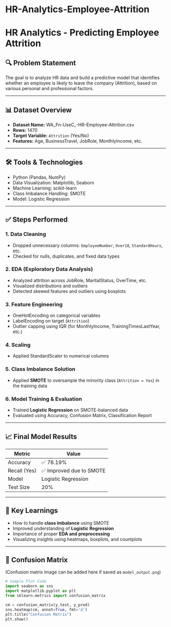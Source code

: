 # HR-Analytics-Employee-Attrition

# HR Analytics - Predicting Employee Attrition

## 🔍 Problem Statement
The goal is to analyze HR data and build a predictive model that identifies whether an employee is likely to leave the company (Attrition), based on various personal and professional factors.

---

## 📊 Dataset Overview
- **Dataset Name:** WA_Fn-UseC_-HR-Employee-Attrition.csv  
- **Rows:** 1470  
- **Target Variable:** `Attrition` (Yes/No)  
- **Features:** Age, BusinessTravel, JobRole, MonthlyIncome, etc.

---

## 🛠️ Tools & Technologies
- Python (Pandas, NumPy)
- Data Visualization: Matplotlib, Seaborn
- Machine Learning: scikit-learn
- Class Imbalance Handling: SMOTE
- Model: Logistic Regression

---

## ✅ Steps Performed

### 1. Data Cleaning
- Dropped unnecessary columns: `EmployeeNumber`, `Over18`, `StandardHours`, etc.
- Checked for nulls, duplicates, and fixed data types

### 2. EDA (Exploratory Data Analysis)
- Analyzed attrition across JobRole, MaritalStatus, OverTime, etc.
- Visualized distributions and outliers
- Detected skewed features and outliers using boxplots

### 3. Feature Engineering
- OneHotEncoding on categorical variables
- LabelEncoding on target (`Attrition`)
- Outlier capping using IQR (for MonthlyIncome, TrainingTimesLastYear, etc.)

### 4. Scaling
- Applied StandardScaler to numerical columns

### 5. Class Imbalance Solution
- Applied **SMOTE** to oversample the minority class (`Attrition = Yes`) in the training data

### 6. Model Training & Evaluation
- Trained **Logistic Regression** on SMOTE-balanced data
- Evaluated using Accuracy, Confusion Matrix, Classification Report

---

## 📈 Final Model Results

| Metric   | Value       |
|----------|-------------|
| Accuracy | ✅ 76.19%  
| Recall (Yes) | ✅ Improved due to SMOTE  
| Model    | Logistic Regression  
| Test Size | 20%  

---

## 🧠 Key Learnings
- How to handle **class imbalance** using SMOTE  
- Improved understanding of **Logistic Regression**  
- Importance of proper **EDA and preprocessing**  
- Visualizing insights using heatmaps, boxplots, and countplots

---

## 📌 Confusion Matrix
(Confusion matrix image can be added here if saved as `model_output.png`)

```python
# Sample Plot Code
import seaborn as sns
import matplotlib.pyplot as plt
from sklearn.metrics import confusion_matrix

cm = confusion_matrix(y_test, y_pred)
sns.heatmap(cm, annot=True, fmt='d')
plt.title("Confusion Matrix")
plt.show()
